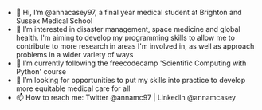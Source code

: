- 👋 Hi, I’m @annacasey97, a final year medical student at Brighton and Sussex Medical School
- 👀 I’m interested in disaster management, space medicine and global health. I'm aiming to develop my programming skills to allow me to contribute to more research in areas I'm involved in, as well as approach problems in a wider variety of ways
- 🌱 I’m currently following the freecodecamp 'Scientific Computing with Python' course
- 💞️ I’m looking for opportunities to put my skills into practice to develop more equitable medical care for all
- 📫 How to reach me: Twitter @annamc97 | LinkedIn @annamcasey

<!---
annacasey97/annacasey97 is a ✨ special ✨ repository because its `README.md` (this file) appears on your GitHub profile.
You can click the Preview link to take a look at your changes.
--->
